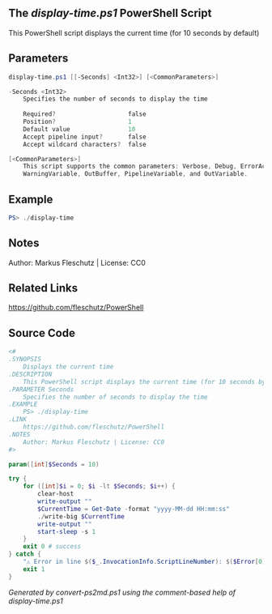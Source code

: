 ## The *display-time.ps1* PowerShell Script

This PowerShell script displays the current time (for 10 seconds by default)

## Parameters
```powershell
display-time.ps1 [[-Seconds] <Int32>] [<CommonParameters>]

-Seconds <Int32>
    Specifies the number of seconds to display the time
    
    Required?                    false
    Position?                    1
    Default value                10
    Accept pipeline input?       false
    Accept wildcard characters?  false

[<CommonParameters>]
    This script supports the common parameters: Verbose, Debug, ErrorAction, ErrorVariable, WarningAction, 
    WarningVariable, OutBuffer, PipelineVariable, and OutVariable.
```

## Example
```powershell
PS> ./display-time

```

## Notes
Author: Markus Fleschutz | License: CC0

## Related Links
https://github.com/fleschutz/PowerShell

## Source Code
```powershell
<#
.SYNOPSIS
	Displays the current time
.DESCRIPTION
	This PowerShell script displays the current time (for 10 seconds by default)
.PARAMETER Seconds
	Specifies the number of seconds to display the time
.EXAMPLE
	PS> ./display-time
.LINK
	https://github.com/fleschutz/PowerShell
.NOTES
	Author: Markus Fleschutz | License: CC0
#>

param([int]$Seconds = 10)

try {
	for ([int]$i = 0; $i -lt $Seconds; $i++) {
		clear-host
		write-output ""
		$CurrentTime = Get-Date -format "yyyy-MM-dd HH:mm:ss" 
		./write-big $CurrentTime
		write-output ""
		start-sleep -s 1
	}
	exit 0 # success
} catch {
	"⚠️ Error in line $($_.InvocationInfo.ScriptLineNumber): $($Error[0])"
	exit 1
}
```

*Generated by convert-ps2md.ps1 using the comment-based help of display-time.ps1*
